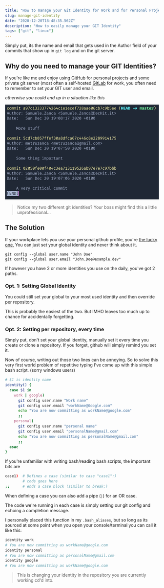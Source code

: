 ```yaml
---
title: "How to manage your Git Identity for Work and for Personal Projects"
slug: manage-git-identity
date: "2020-12-20T18:48:35.562Z"
description: "How to easily manage your GIT Identity"
tags: ["git", "linux"]
---
```


Simply put, its the name and email that gets used in the Author field of your commits that show up in `git log` and on the git server.

## Why do you need to manage your GIT Identities?

If you're like me and enjoy using [GitHub](https://github.com) for personal projects and some private git server (most often a self-hosted [GitLab](https://about.gitlab.com) for work, you often need to remember to set your GIT user and email.

_otherwise you could end up in a situation like this_

![committed with wrong identity](./git-fail.jpg)


> Notice my two different git identities? Your boss might find this a little unprofessional...

## The Solution

If your workplace lets you use your personal github profile, you're [the lucky one](https://youtu.be/dMwK7RSVi7g?t=60), You can just set your global identity and never think about it.

```
git config --global user.name "John Doe"
git config --global user.email "John.Doe@example.dev"
```

If however you have 2 or more identities you use on the daily, you've got 2 paths.

### Opt. 1: Setting Global Identity

You could still set your global to your most used identity and then override per repository.

This is probably the easiest of the two. But IMHO leaves too much up to chance for accidentally forgetting.

### Opt. 2: Setting per repository, every time

Simply put, don't set your global identity, manually set it every time you create or clone a repository. If you forget, github will simply remind you set it.

Now of course, writing out those two lines can be annoying. So to solve this very first world problem of repetitive typing I've come up with this simple bash script. (sorry windows users)

```bash
# $1 is identity name
identity() {
  case $1 in
    work | google)
      git config user.name "Work name"
      git config user.email "workName@Google.com"
      echo "You are now committing as workName@google.com"
      ;;
    personal)
      git config user.name "personal name"
      git config user.email "personalName@gmail.com"
      echo "You are now committing as personalName@gmail.com"
      ;;
  esac
}
```

If you're unfamiliar with writing bash/reading bash scripts, the important bits are

```bash
case1)  # Defines a case (similar to case "case1":)
        # code goes here
;;      # ends a case block (similar to break;)
```

When defining a case you can also add a pipe (`|`) for an OR case.

The code we're running in each case is simply setting our git config and echoing a completion message.

I personally placed this function in my `.bash_aliases`, but so long as its sourced at some point when you open your console/terminal you can call it like this:

```bash
identity work
# You are now committing as workName@google.com
identity personal
# You are now committing as personalName@gmail.com
identity google
# You are now committing as workName@google.com
```

> This is changing your identity in the repository you are currently working cd'd into.
